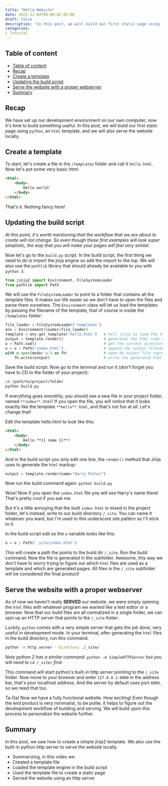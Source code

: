 ```yaml
---
title: "Hello Website"
date: 2021-11-04T00:00:01-05:00
draft: false
description: "In this post, we will build our first static page using `python`, an `html` template, and serve it locally."
categories:
- Tutorial
---
```


## Table of content

- [Table of content](#table-of-content)
- [Recap](#recap)
- [Create a template](#create-a-template)
- [Updating the build script](#updating-the-build-script)
- [Serve the website with a proper webserver](#serve-the-website-with-a-proper-webserver)
- [Summary](#summary)

## Recap

We have set up our development environment on our own computer, now it's time to build something useful. In this post, we will build our first static page using `python`, an `html` template, and we will also serve the website locally.

## Create a template

To start, let's create a file in the `/templates` folder and call it `hello.html`. Now let's put some very basic html:

```html
<html>
    <body>
        Hello world!
    </body>
</html>
```

That's it. Nothing fancy here!

## Updating the build script

*At this point, it's worth mentioning that the workflow that we are about to create will not change. So even though these first examples will look super simplistic, the way that you will make your pages will feel very similar.*

Now let's go to the `build.py` script. In the build script, the first thing we need to do is import the jinja engine so add the import to the top. We will also use the `pathlib` library that should already be available to you with `python 3`:

```python
from jinja2 import Environment, FileSystemLoader
from pathlib import Path
```

We will use the `FileSystemLoader` to point to a folder that contains all the template files. It makes our life easier so we don't have to open the files and parse them ourselves. The `Environment` class will let us load the templates by passing the filename of the template, that of course is inside the `/templates` folder:

```python
file_loader = FileSystemLoader('templates')
env = Environment(loader=file_loader)
template = env.get_template('hello.html')   # tell jinja to load the template "hello.html"
output = template.render()                  # generates the html code as a string
o = Path.cwd()                              # get the current directory of the build script
o = o / Path('index.html')                  # append the output filename to the path
with o.open(mode='w') as fh:                # open de output file represented by the Path object 'o'
    fh.write(output)                        # write the generated html code into the file
```

Save the build script. Now go to the terminal and run it (don't forget you have to CD to the folder of your project):

```bash
cd /path/to/project/folder
python build.py
```

If everything goes smoothly, you should see a new file in your project folder, named `**index**.html`! If you open the file, you will notice that it looks exactly like the template `**hello**.html`, and that's not fun at all. Let's change that!

Edit the template hello.html to look like this:

```html
<html>
    <body>
        Hello **{{ name }}**!
    </body>
</html>
```

And in the build script you only edit one line, the `render()` method that Jinja uses to generate the `html` markup:

```python
output = template.render(name="Harry Potter")
```

Now run the build command again: `python build.py`

Wow! Now if you open the `index.html` file you will see Harry's name there! That's pretty cool if you ask me.

But it's a little annoying that the built `index.html` is mixed in the project folder, let's instead, write to our build directory `/_site`. You can name it whatever you want, but I'm used to this underscore site pattern so I'll stick to it.

In the build script edit so the `o` variable looks like this:

```python
o = o / Path('_site/index.html')
```

This will create a path the points to the build dir `/_site`. Run the build command. Now the file is generated in the subfolder. Awesome, this way we don't have to worry trying to figure out which `html` files are used as a template and which are generated pages. All files in the `/_site` subfolder will be considered the final product!

## Serve the website with a proper webserver

As of now we haven't really **SERVED** our website, we were simply opening the `html` files with whatever program we wanted like a text editor or a browser. Now that our build files are all centralized in a single folder, we can spin up an HTTP server that points to the `/_site` folder.

Luckily, `python` comes with a very simple server that gets the job done, very useful in development mode. In your terminal, after generating the `html` files in the build directory, run this command:

```bash
python -m http.server --directory ./_site/
```

*Note python 2 has a similar command: `python -m SimpleHTTPServer` but you will need to `cd /_site/` first.*

This command will start python's built-in http server pointing to the `/_site` folder. Now move to your browser and enter `127.0.0.1:8000` in the address bar, that's your localhost address. And the server by default uses port `8000`, so we need that too.

Ta-Da! Now we have a fully functional website. How exciting! Even though the end product is very minimalist, to be polite, it helps to figure out the development workflow of building and serving. We will build upon this process to personalize the website further.

## Summary

In this post, we saw how to create a simple jinja2 template. We also use the built-in python http server to serve the website locally.

- Summarizing, in this video we:
- Created a template file
- Loaded the template engine in the build script
- Used the template file to create a static page
- Served the website using an http server


